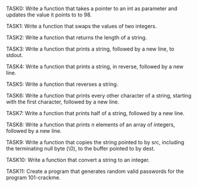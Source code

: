 TASK0: Write a function that takes a pointer to an int as parameter and updates the value it points to to 98.

TASK1: Write a function that swaps the values of two integers.

TASK2: Write a function that returns the length of a string.

TASK3: Write a function that prints a string, followed by a new line, to stdout.

TASK4: Write a function that prints a string, in reverse, followed by a new line.

TASK5: Write a function that reverses a string.

TASK6: Write a function that prints every other character of a string, starting with the first character, followed by a new line.

TASK7: Write a function that prints half of a string, followed by a new line.

TASK8: Write a function that prints n elements of an array of integers, followed by a new line.

TASK9: Write a function that copies the string pointed to by src, including the terminating null byte (\0), to the buffer pointed to by dest.

TASK10: Write a function that convert a string to an integer.

TASK11: Create a program that generates random valid passwords for the program 101-crackme.
